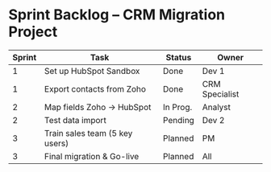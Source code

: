 # Sprint Backlog – CRM Migration Project

| Sprint | Task                             | Status    | Owner        |
|--------|----------------------------------|-----------|--------------|
| 1      | Set up HubSpot Sandbox           | Done      | Dev 1        |
| 1      | Export contacts from Zoho        | Done      | CRM Specialist |
| 2      | Map fields Zoho → HubSpot        | In Prog.  | Analyst      |
| 2      | Test data import                 | Pending   | Dev 2        |
| 3      | Train sales team (5 key users)   | Planned   | PM           |
| 3      | Final migration & Go-live        | Planned   | All          |
